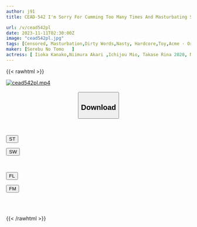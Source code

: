 ```yaml
---
author: j91
title: CEAD-542 I'm Sorry For Cumming Too Many Times And Masturbating So Much!

url: /v/cead542pl
date: 2023-11-11T02:30:00Z
image: "cead542pl.jpg"
tags: [Censored, Masturbation,Dirty Words,Nasty, Hardcore,Toy,Acme · Orgasm	]
maker: [Serebu No Tomo   ]
actress: [ Iioka Kanako,Niimura Akari ,Ichijou Mio, Takase Rina 2020, Minami Momo, Hoshikawa Mai, Minahata Fuuka, Totsuki Ruisa, Ozaki Erika, Fujisaku Akane]
---
```



{{< rawhtml >}}

<div class="video" data-videoid="okGRAK2XrmCJw24">
    <a href="javascript:;">
        <img src="https://my.j91.asia/v/cead542pl/cead542pl.jpg" width="WIDTH" height="HEIGHT" alt="cead542pl.mp4" loading="lazy">
    </a>
</div>

<script type="text/javascript" src="https://j91.asia/asset/on-demand-st.js"></script>

<br>
  <link rel="stylesheet" href="https://j91.asia/asset/bs5.css">
  
  <center>
  <button class="btn btn-primary" type="button" data-bs-toggle="collapse" data-bs-target=".multi-collapse" aria-expanded="false" aria-controls="multiCollapseExample1 multiCollapseExample2"><h2>Download</h2></button></center>
</p>
<div class="row">
  <div class="col">
    <div class="collapse multi-collapse" id="multiCollapseExample1">
      <div class="card card-body">
	      	      <br>
<div class="buttons">  
<p><a href="https://streamtape.to/v/okGRAK2XrmCJw24" target="_blank"><button class="btn-hover color-3"><i class="fa fa-download"></i> ST</button></a></p>
<p><a href="https://sfastwish.com/ka0w7n5opu90" target="_blank"><button class="btn-hover color-2"><i class="fa fa-download"></i> SW</button></a></p></div>
    </div>
  </div>
</div>
  <div class="col">
    <div class="collapse multi-collapse" id="multiCollapseExample2">
      <div class="card card-body">
	      <br>
<div class="buttons">
<p><a href="https://fviplions.com/f/czy51wi18nin" target="_blank"><button class="btn-hover color-9"><i class="fa fa-download"></i> FL</button></a></p>
<p><a href="https://filemoon.sx/d/g4l5o2ajzhrh" target="_blank"><button class="btn-hover color-8"><i class="fa fa-download"></i> FM</button></a></p></div>
<br><br>
      </div>
    </div>
  </div>
</div>

{{< /rawhtml >}}
